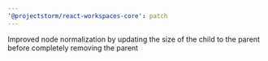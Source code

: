 ```yaml
---
'@projectstorm/react-workspaces-core': patch
---
```


Improved node normalization by updating the size of the child to the parent before completely removing the parent
